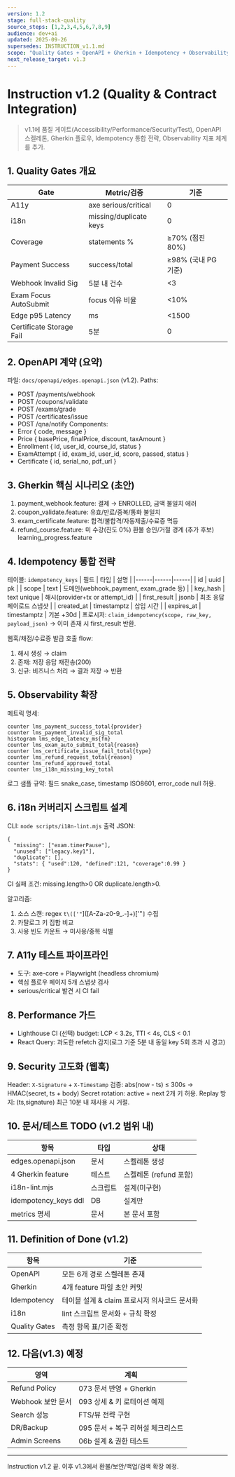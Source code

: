 ```yaml
---
version: 1.2
stage: full-stack-quality
source_steps: [1,2,3,4,5,6,7,8,9]
audience: dev+ai
updated: 2025-09-26
supersedes: INSTRUCTION_v1.1.md
scope: "Quality Gates + OpenAPI + Gherkin + Idempotency + Observability"
next_release_target: v1.3
---
```

# Instruction v1.2 (Quality & Contract Integration)
> v1.1에 품질 게이트(Accessibility/Performance/Security/Test), OpenAPI 스켈레톤, Gherkin 플로우, Idempotency 통합 전략, Observability 지표 체계를 추가.

## 1. Quality Gates 개요
| Gate | Metric/검증 | 기준 |
|------|-------------|------|
| A11y | axe serious/critical | 0 |
| i18n | missing/duplicate keys | 0 |
| Coverage | statements % | ≥70% (점진 80%) |
| Payment Success | success/total | ≥98% (국내 PG 기준) |
| Webhook Invalid Sig | 5분 내 건수 | <3 |
| Exam Focus AutoSubmit | focus 이유 비율 | <10% |
| Edge p95 Latency | ms | <1500 |
| Certificate Storage Fail | 5분 | 0 |

## 2. OpenAPI 계약 (요약)
파일: `docs/openapi/edges.openapi.json` (v1.2). Paths:
- POST /payments/webhook
- POST /coupons/validate
- POST /exams/grade
- POST /certificates/issue
- POST /qna/notify
Components:
- Error { code, message }
- Price { basePrice, finalPrice, discount, taxAmount }
- Enrollment { id, user_id, course_id, status }
- ExamAttempt { id, exam_id, user_id, score, passed, status }
- Certificate { id, serial_no, pdf_url }

## 3. Gherkin 핵심 시나리오 (초안)
1) payment_webhook.feature: 결제 → ENROLLED, 금액 불일치 에러
2) coupon_validate.feature: 유효/만료/중복/통화 불일치
3) exam_certificate.feature: 합격/불합격/자동제출/수료증 멱등
4) refund_course.feature: 미 수강(진도 0%) 환불 승인/거절 경계
(추가 후보) learning_progress.feature

## 4. Idempotency 통합 전략
테이블: `idempotency_keys`
| 필드 | 타입 | 설명 |
|------|------|------|
| id | uuid | pk |
| scope | text | 도메인(webhook_payment, exam_grade 등) |
| key_hash | text unique | 해시(provider+tx or attempt_id) |
| first_result | jsonb | 최초 응답 페이로드 스냅샷 |
| created_at | timestamptz | 삽입 시간 |
| expires_at | timestamptz | 기본 +30d |
프로시저: `claim_idempotency(scope, raw_key, payload_json)` → 이미 존재 시 first_result 반환.

웹훅/채점/수료증 발급 호출 flow:
1) 해시 생성 → claim
2) 존재: 저장 응답 재전송(200)
3) 신규: 비즈니스 처리 → 결과 저장 → 반환

## 5. Observability 확장
메트릭 명세:
```
counter lms_payment_success_total{provider}
counter lms_payment_invalid_sig_total
histogram lms_edge_latency_ms{fn}
counter lms_exam_auto_submit_total{reason}
counter lms_certificate_issue_fail_total{type}
counter lms_refund_request_total{reason}
counter lms_refund_approved_total
counter lms_i18n_missing_key_total
```
로그 샘플 규약: 필드 snake_case, timestamp ISO8601, error_code null 허용.

## 6. i18n 커버리지 스크립트 설계
CLI: `node scripts/i18n-lint.mjs`
출력 JSON:
```
{
  "missing": ["exam.timerPause"],
  "unused": ["legacy.key1"],
  "duplicate": [],
  "stats": { "used":120, "defined":121, "coverage":0.99 }
}
```
CI 실패 조건: missing.length>0 OR duplicate.length>0.

알고리즘:
1) 소스 스캔: regex `t\(['"`]([A-Za-z0-9_.-]+)['"`]` 수집
2) 카탈로그 키 집합 비교
3) 사용 빈도 카운트 → 미사용/중복 식별

## 7. A11y 테스트 파이프라인
- 도구: axe-core + Playwright (headless chromium)
- 핵심 플로우 페이지 5개 스냅샷 검사
- serious/critical 발견 시 CI fail

## 8. Performance 가드
- Lighthouse CI (선택) budget: LCP < 3.2s, TTI < 4s, CLS < 0.1
- React Query: 과도한 refetch 감지(로그 기준 5분 내 동일 key 5회 초과 시 경고)

## 9. Security 고도화 (웹훅)
Header: `X-Signature` + `X-Timestamp`
검증: abs(now - ts) ≤ 300s → HMAC(secret, ts + body)
Secret rotation: active + next 2개 키 허용.
Replay 방지: (ts,signature) 최근 10분 내 재사용 시 거절.

## 10. 문서/테스트 TODO (v1.2 범위 내)
| 항목 | 타입 | 상태 |
|------|------|------|
| edges.openapi.json | 문서 | 스켈레톤 생성 | 
| 4 Gherkin feature | 테스트 | 스켈레톤 (refund 포함) | 
| i18n-lint.mjs | 스크립트 | 설계(미구현) |
| idempotency_keys ddl | DB | 설계만 |
| metrics 명세 | 문서 | 본 문서 포함 |

## 11. Definition of Done (v1.2)
| 항목 | 기준 |
|------|------|
| OpenAPI | 모든 6개 경로 스켈레톤 존재 |
| Gherkin | 4개 feature 파일 초안 커밋 |
| Idempotency | 테이블 설계 & claim 프로시저 의사코드 문서화 |
| i18n | lint 스크립트 문서화 + 규칙 확정 |
| Quality Gates | 측정 항목 표/기준 확정 |

## 12. 다음(v1.3) 예정
| 영역 | 계획 |
|------|------|
| Refund Policy | 073 문서 반영 + Gherkin |
| Webhook 보안 문서 | 093 상세 & 키 로테이션 예제 |
| Search 성능 | FTS/뷰 전략 구현 |
| DR/Backup | 095 문서 + 복구 리허설 체크리스트 |
| Admin Screens | 06b 설계 & 권한 테스트 |

---
Instruction v1.2 끝. 이후 v1.3에서 환불/보안/백업/검색 확장 예정.

